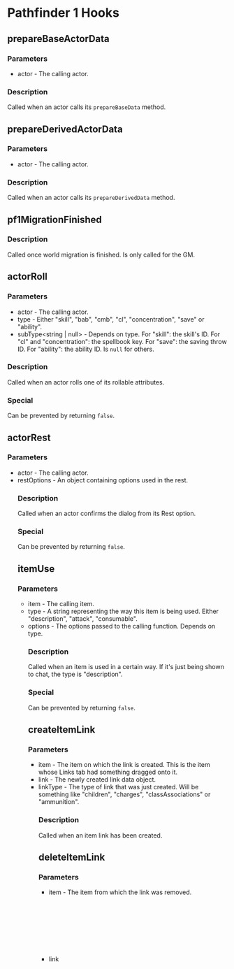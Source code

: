 # Pathfinder 1 Hooks

## prepareBaseActorData

### Parameters

- actor<ActorPF> - The calling actor.

### Description

Called when an actor calls its `prepareBaseData` method.

## prepareDerivedActorData

### Parameters

- actor<ActorPF> - The calling actor.

### Description

Called when an actor calls its `prepareDerivedData` method.

## pf1MigrationFinished

### Description

Called once world migration is finished. Is only called for the GM.

## actorRoll

### Parameters

- actor<ActorPF> - The calling actor.
- type<string> - Either "skill", "bab", "cmb", "cl", "concentration", "save" or "ability".
- subType<string | null> - Depends on type. For "skill": the skill's ID. For "cl" and "concentration": the spellbook key. For "save": the saving throw ID. For "ability": the ability ID. Is `null` for others.

### Description

Called when an actor rolls one of its rollable attributes.

### Special

Can be prevented by returning `false`.

## actorRest

### Parameters

- actor<ActorPF> - The calling actor.
- restOptions<Object> - An object containing options used in the rest.

### Description

Called when an actor confirms the dialog from its Rest option.

### Special

Can be prevented by returning `false`.

## itemUse

### Parameters

- item<ItemPF> - The calling item.
- type<string> - A string representing the way this item is being used. Either "description", "attack", "consumable".
- options<Object> - The options passed to the calling function. Depends on type.

### Description

Called when an item is used in a certain way. If it's just being shown to chat, the type is "description".

### Special

Can be prevented by returning `false`.

## createItemLink

### Parameters

- item<ItemPF> - The item on which the link is created. This is the item whose Links tab had something dragged onto it.
- link<Object> - The newly created link data object.
- linkType<string> - The type of link that was just created. Will be something like "children", "charges", "classAssociations" or "ammunition".

### Description

Called when an item link has been created.

## deleteItemLink

### Parameters

- item<ItemPF> - The item from which the link was removed.
- link<Object> - The link data object associated with the (now removed) link.
- linkType<string> - The type of link that was just deleted. Will be something like "children", "charges", "classAssociations" or "ammunition".

## dropContainerSheetData

### Parameters

- item<ItemPF> - The associated container.
- sheet<ItemSheetPF_Container> - The container's sheet.
- data<Object> - The event's transfer data.

## addDefaultChanges

### Parameters

- actor<ActorPF> - The associated actor.
- changes<ItemChange[]> - An array to add changes to.

### Description

Called when default changes are being determined and added for an actor. You can add your own changes into the `changes` array, which will also be added.

## getChangeFlat

### Parameters

- changeTarget<string> - The unique target of the change. Something like "damage", "aac", etc.
- modifier<string | null> - The modifier used in the change. Something like "base", "enhancement", etc.
- result<Object> - An object which contains an array by the name "keys". Add data paths to this array to make the change do something.

### Description

If you want to add custom change targets, this is a vital hook. Add strings to the 3rd parameter's `keys` array to be able to change those attributes.

See the `custom-changes.md` file next to this one to see how something like this might be accomplished.
